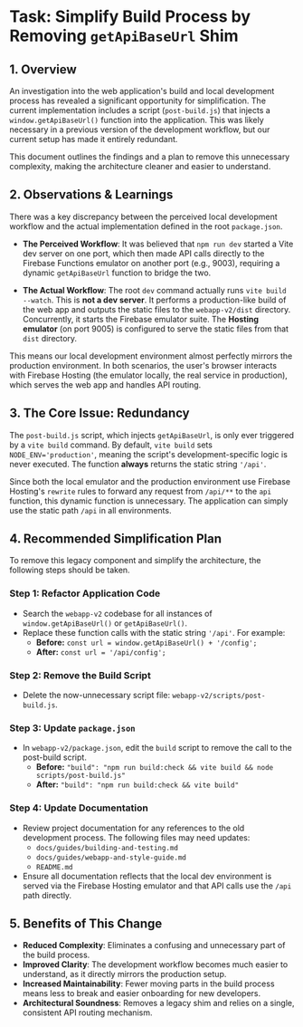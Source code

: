 # Task: Simplify Build Process by Removing `getApiBaseUrl` Shim

## 1. Overview

An investigation into the web application's build and local development process has revealed a significant opportunity for simplification. The current implementation includes a script (`post-build.js`) that injects a `window.getApiBaseUrl()` function into the application. This was likely necessary in a previous version of the development workflow, but our current setup has made it entirely redundant.

This document outlines the findings and a plan to remove this unnecessary complexity, making the architecture cleaner and easier to understand.

## 2. Observations & Learnings

There was a key discrepancy between the perceived local development workflow and the actual implementation defined in the root `package.json`.

-   **The Perceived Workflow**: It was believed that `npm run dev` started a Vite dev server on one port, which then made API calls directly to the Firebase Functions emulator on another port (e.g., 9003), requiring a dynamic `getApiBaseUrl` function to bridge the two.

-   **The Actual Workflow**: The root `dev` command actually runs `vite build --watch`. This is **not a dev server**. It performs a production-like build of the web app and outputs the static files to the `webapp-v2/dist` directory. Concurrently, it starts the Firebase emulator suite. The **Hosting emulator** (on port 9005) is configured to serve the static files from that `dist` directory.

This means our local development environment almost perfectly mirrors the production environment. In both scenarios, the user's browser interacts with Firebase Hosting (the emulator locally, the real service in production), which serves the web app and handles API routing.

## 3. The Core Issue: Redundancy

The `post-build.js` script, which injects `getApiBaseUrl`, is only ever triggered by a `vite build` command. By default, `vite build` sets `NODE_ENV='production'`, meaning the script's development-specific logic is never executed. The function **always** returns the static string `'/api'`.

Since both the local emulator and the production environment use Firebase Hosting's `rewrite` rules to forward any request from `/api/**` to the `api` function, this dynamic function is unnecessary. The application can simply use the static path `/api` in all environments.

## 4. Recommended Simplification Plan

To remove this legacy component and simplify the architecture, the following steps should be taken.

### Step 1: Refactor Application Code

-   Search the `webapp-v2` codebase for all instances of `window.getApiBaseUrl()` or `getApiBaseUrl()`.
-   Replace these function calls with the static string `'/api'`. For example:
    -   **Before:** `const url = window.getApiBaseUrl() + '/config';`
    -   **After:** `const url = '/api/config';`

### Step 2: Remove the Build Script

-   Delete the now-unnecessary script file: `webapp-v2/scripts/post-build.js`.

### Step 3: Update `package.json`

-   In `webapp-v2/package.json`, edit the `build` script to remove the call to the post-build script.
    -   **Before:** `"build": "npm run build:check && vite build && node scripts/post-build.js"`
    -   **After:** `"build": "npm run build:check && vite build"`

### Step 4: Update Documentation

-   Review project documentation for any references to the old development process. The following files may need updates:
    -   `docs/guides/building-and-testing.md`
    -   `docs/guides/webapp-and-style-guide.md`
    -   `README.md`
-   Ensure all documentation reflects that the local dev environment is served via the Firebase Hosting emulator and that API calls use the `/api` path directly.

## 5. Benefits of This Change

-   **Reduced Complexity**: Eliminates a confusing and unnecessary part of the build process.
-   **Improved Clarity**: The development workflow becomes much easier to understand, as it directly mirrors the production setup.
-   **Increased Maintainability**: Fewer moving parts in the build process means less to break and easier onboarding for new developers.
-   **Architectural Soundness**: Removes a legacy shim and relies on a single, consistent API routing mechanism.
